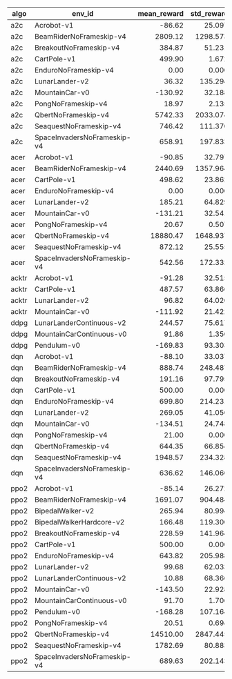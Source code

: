 |algo |          env_id           |mean_reward|std_reward|n_timesteps|n_episodes|
|-----|---------------------------|----------:|---------:|----------:|---------:|
|a2c  |Acrobot-v1                 |     -86.62|    25.097|     149997|      1712|
|a2c  |BeamRiderNoFrameskip-v4    |    2809.12|  1298.573|     150181|        52|
|a2c  |BreakoutNoFrameskip-v4     |     384.87|    51.231|     146703|        52|
|a2c  |CartPole-v1                |     499.90|     1.672|     149971|       300|
|a2c  |EnduroNoFrameskip-v4       |       0.00|     0.000|     149574|        45|
|a2c  |LunarLander-v2             |      36.32|   135.294|     149696|       463|
|a2c  |MountainCar-v0             |    -130.92|    32.188|     149904|      1145|
|a2c  |PongNoFrameskip-v4         |      18.97|     2.135|     148288|        75|
|a2c  |QbertNoFrameskip-v4        |    5742.33|  2033.074|     151311|       150|
|a2c  |SeaquestNoFrameskip-v4     |     746.42|   111.370|     149749|        81|
|a2c  |SpaceInvadersNoFrameskip-v4|     658.91|   197.833|     149846|       151|
|acer |Acrobot-v1                 |     -90.85|    32.797|     149989|      1633|
|acer |BeamRiderNoFrameskip-v4    |    2440.69|  1357.964|     149127|        52|
|acer |CartPole-v1                |     498.62|    23.862|     149586|       300|
|acer |EnduroNoFrameskip-v4       |       0.00|     0.000|     149574|        45|
|acer |LunarLander-v2             |     185.21|    64.829|     149415|       248|
|acer |MountainCar-v0             |    -131.21|    32.541|     149976|      1143|
|acer |PongNoFrameskip-v4         |      20.67|     0.507|     148275|        57|
|acer |QbertNoFrameskip-v4        |   18880.47|  1648.937|     148617|        64|
|acer |SeaquestNoFrameskip-v4     |     872.12|    25.555|     149650|        66|
|acer |SpaceInvadersNoFrameskip-v4|     542.56|   172.332|     150374|       133|
|acktr|Acrobot-v1                 |     -91.28|    32.515|     149959|      1625|
|acktr|CartPole-v1                |     487.57|    63.866|     149685|       307|
|acktr|LunarLander-v2             |      96.82|    64.020|     149905|       176|
|acktr|MountainCar-v0             |    -111.92|    21.422|     149969|      1340|
|ddpg |LunarLanderContinuous-v2   |     244.57|    75.617|     149531|       660|
|ddpg |MountainCarContinuous-v0   |      91.86|     1.350|     149945|      1818|
|ddpg |Pendulum-v0                |    -169.83|    93.303|     150000|       750|
|dqn  |Acrobot-v1                 |     -88.10|    33.037|     149954|      1683|
|dqn  |BeamRiderNoFrameskip-v4    |     888.74|   248.487|     149395|        81|
|dqn  |BreakoutNoFrameskip-v4     |     191.16|    97.795|     149817|        97|
|dqn  |CartPole-v1                |     500.00|     0.000|     150000|       300|
|dqn  |EnduroNoFrameskip-v4       |     699.80|   214.231|     146363|        15|
|dqn  |LunarLander-v2             |     269.05|    41.056|     149827|       624|
|dqn  |MountainCar-v0             |    -134.51|    24.748|     149975|      1115|
|dqn  |PongNoFrameskip-v4         |      21.00|     0.000|     148764|        93|
|dqn  |QbertNoFrameskip-v4        |     644.35|    66.854|     152286|       252|
|dqn  |SeaquestNoFrameskip-v4     |    1948.57|   234.328|     148547|        70|
|dqn  |SpaceInvadersNoFrameskip-v4|     636.62|   146.066|     150041|       136|
|ppo2 |Acrobot-v1                 |     -85.14|    26.272|     149963|      1741|
|ppo2 |BeamRiderNoFrameskip-v4    |    1691.07|   904.484|     149975|        69|
|ppo2 |BipedalWalker-v2           |     265.94|    80.994|     149968|       159|
|ppo2 |BipedalWalkerHardcore-v2   |     166.48|   119.300|     149509|       154|
|ppo2 |BreakoutNoFrameskip-v4     |     228.59|   141.964|     150921|       101|
|ppo2 |CartPole-v1                |     500.00|     0.000|     150000|       300|
|ppo2 |EnduroNoFrameskip-v4       |     643.82|   205.988|     149683|        17|
|ppo2 |LunarLander-v2             |      99.68|    62.033|     149512|       174|
|ppo2 |LunarLanderContinuous-v2   |      10.88|    68.366|     149354|       155|
|ppo2 |MountainCar-v0             |    -143.50|    22.928|     149959|      1045|
|ppo2 |MountainCarContinuous-v0   |      91.70|     1.706|     149985|      1082|
|ppo2 |Pendulum-v0                |    -168.28|   107.164|     150000|       750|
|ppo2 |PongNoFrameskip-v4         |      20.51|     0.694|     149402|        69|
|ppo2 |QbertNoFrameskip-v4        |   14510.00|  2847.445|     150251|        90|
|ppo2 |SeaquestNoFrameskip-v4     |    1782.69|    80.883|     150535|        67|
|ppo2 |SpaceInvadersNoFrameskip-v4|     689.63|   202.143|     150081|       176|
